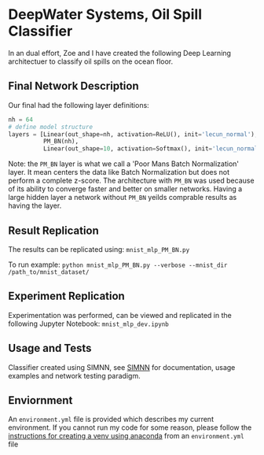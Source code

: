 # DeepWater Systems, Oil Spill Classifier

In an dual effort, Zoe and I have created the following Deep Learning architectuer to classify oil spills on the ocean floor.

## Final Network Description

Our final had the following layer definitions:
```python
nh = 64
# define model structure
layers = [Linear(out_shape=nh, activation=ReLU(), init='lecun_normal'),
          PM_BN(nh),
          Linear(out_shape=10, activation=Softmax(), init='lecun_normal')]
```

Note: the `PM_BN` layer is what we call a 'Poor Mans Batch Normalization' layer. It mean centers the data like Batch Normalization but does not perform a complete z-score. The architecture with `PM_BN` was used because of its ability to converge faster and better on smaller networks. Having a large hidden layer a network without `PM_BN` yeilds comprable results as having the layer.

## Result Replication 
The results can be replicated using: `mnist_mlp_PM_BN.py`

To run example: `python mnist_mlp_PM_BN.py --verbose --mnist_dir /path_to/mnist_dataset/`

## Experiment Replication

Experimentation was performed, can be viewed and replicated in the following Jupyter Notebook: `mnist_mlp_dev.ipynb`

## Usage and Tests

Classifier created using SIMNN, see [SIMNN](https://github.com/vchiley/SIMNN) for documentation, usage examples and network testing paradigm. 

## Enviornment
An `environment.yml` file is provided which describes my current environment. If you cannot run my code for some reason, please follow the [instructions for creating a venv using anaconda](https://conda.io/docs/user-guide/tasks/manage-environments.html#creating-an-environment-from-an-environment-yml-file) from an `environment.yml` file
